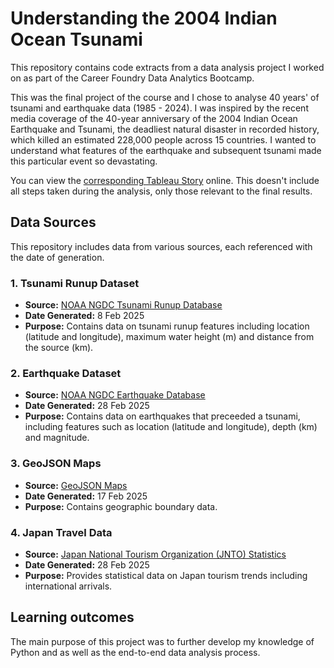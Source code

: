 # Understanding the 2004 Indian Ocean Tsunami
This repository contains code extracts from a data analysis project I worked on as part of the Career Foundry Data Analytics Bootcamp.

This was the final project of the course and I chose to analyse 40 years' of tsunami and earthquake data (1985 - 2024). I was inspired by the recent media coverage of the 40-year anniversary of the 2004 Indian Ocean Earthquake and Tsunami, the deadliest natural disaster in recorded history, which killed an estimated 228,000 people across 15 countries. I wanted to understand what features of the earthquake and subsequent tsunami made this particular event so devastating.

You can view the [corresponding Tableau Story](https://public.tableau.com/views/2004_Indian_Ocean_Tsunami/TsunamiAnalysis?:language=en-GB&publish=yes&:sid=&:redirect=auth&:display_count=n&:origin=viz_share_link) online. This doesn't include all steps taken during the analysis, only those relevant to the final results.


## Data Sources

This repository includes data from various sources, each referenced with the date of generation.

### 1. Tsunami Runup Dataset
- **Source:** [NOAA NGDC Tsunami Runup Database](https://www.ngdc.noaa.gov/hazel/view/hazards/tsunami/runup-search)
- **Date Generated:** 8 Feb 2025
- **Purpose:** Contains data on tsunami runup features including location (latitude and longitude), maximum water height (m) and distance from the source (km).

### 2. Earthquake Dataset
- **Source:** [NOAA NGDC Earthquake Database](https://www.ngdc.noaa.gov/hazel/view/hazards/earthquake/search)
- **Date Generated:** 28 Feb 2025
- **Purpose:** Contains data on earthquakes that preceeded a tsunami, including features such as location (latitude and longitude), depth (km) and magnitude.

### 3. GeoJSON Maps
- **Source:** [GeoJSON Maps](https://geojson-maps.kyd.au/)
- **Date Generated:** 17 Feb 2025
- **Purpose:** Contains geographic boundary data.

### 4. Japan Travel Data
- **Source:** [Japan National Tourism Organization (JNTO) Statistics](https://statistics.jnto.go.jp/en/)
- **Date Generated:** 28 Feb 2025
- **Purpose:** Provides statistical data on Japan tourism trends including international arrivals.


## Learning outcomes
The main purpose of this project was to further develop my knowledge of Python and as well as the end-to-end data analysis process.
